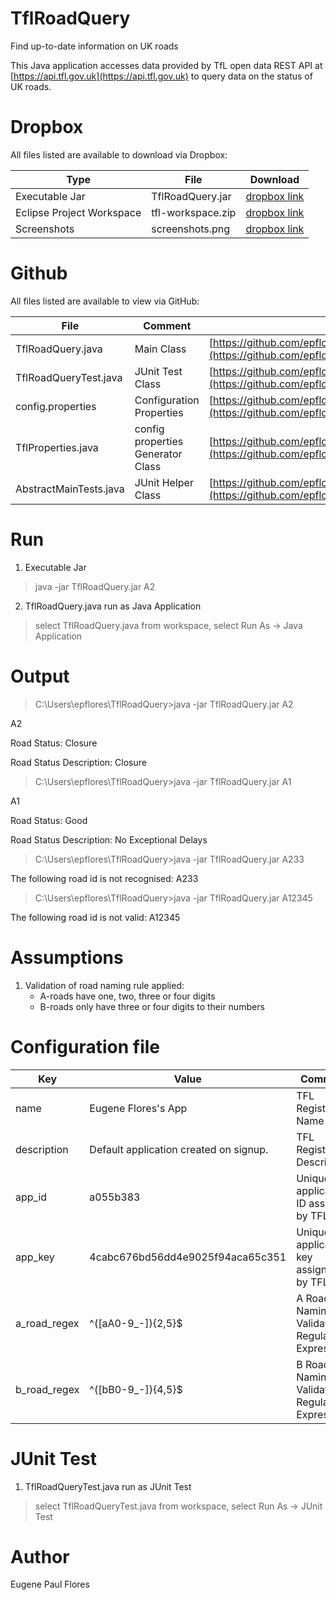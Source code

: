 # TflRoadQuery
Find up-to-date information on UK roads

This Java application accesses data provided by TfL  open data REST API at [https://api.tfl.gov.uk](https://api.tfl.gov.uk) to query data on the status of UK roads.


# Dropbox

All files listed are available to download via Dropbox:

|       Type         |File                          |Download                         |
|----------------|-------------------------------|-----------------------------|
|Executable Jar|TflRoadQuery.jar            |[dropbox link](https://www.dropbox.com/s/y9zkyqgg88tyuol/TflRoadQuery.jar?dl=0)            |
|Eclipse Project Workspace          |tfl-workspace.zip            |[dropbox link](https://www.dropbox.com/s/sp648mclfxywbco/tfl-workspace.zip?dl=0)            |
|Screenshots | screenshots.png | [dropbox link](https://www.dropbox.com/s/86fbio5n2oz54z9/screenshots.PNG?dl=0)


# Github

All files listed are available to view via GitHub: 

|       File         |Comment                          |Download                         |
|----------------|-------------------------------|-----------------------------|
|TflRoadQuery.java|Main Class            |[https://github.com/epflores/TflRoadQuery/blob/master/TflRoadQuery.java](https://github.com/epflores/TflRoadQuery/blob/master/TflRoadQuery.java)            |
|TflRoadQueryTest.java          |JUnit Test Class            |[https://github.com/epflores/TflRoadQuery/blob/master/TflRoadQueryTest.java](https://github.com/epflores/TflRoadQuery/blob/master/TflRoadQueryTest.java)            |
|config.properties          |Configuration Properties|[https://github.com/epflores/TflRoadQuery/blob/master/config.properties](https://github.com/epflores/TflRoadQuery/blob/master/config.properties)|
|TflProperties.java | config properties Generator Class | [https://github.com/epflores/TflRoadQuery/blob/master/TflProperties.java](https://github.com/epflores/TflRoadQuery/blob/master/TflProperties.java)
|AbstractMainTests.java | JUnit Helper Class | [https://github.com/epflores/TflRoadQuery/blob/master/AbstractMainTests.java](https://github.com/epflores/TflRoadQuery/blob/master/AbstractMainTests.java) |


# Run

1. Executable Jar

> java -jar TflRoadQuery.jar A2


2. TflRoadQuery.java run as Java Application

> select TflRoadQuery.java from workspace, 
> <right-click> select Run As -> Java Application 

# Output


> C:\Users\epflores\TflRoadQuery>java -jar TflRoadQuery.jar A2

A2

Road Status: Closure

Road Status Description: Closure

> C:\Users\epflores\TflRoadQuery>java -jar TflRoadQuery.jar A1

A1

Road Status: Good

Road Status Description: No Exceptional Delays

> C:\Users\epflores\TflRoadQuery>java -jar TflRoadQuery.jar A233

The following road id is not recognised: A233

> C:\Users\epflores\TflRoadQuery>java -jar TflRoadQuery.jar A12345

The following road id is not valid: A12345



# Assumptions

1. Validation of road naming rule applied:
	* A-roads have one, two, three or four digits
	* B-roads only have three or four digits to their numbers

# Configuration file

|       Key         |Value                          |Comment                         |
|----------------|-------------------------------|-----------------------------|
|name|Eugene Flores's App            |TFL Registration Name            |
|description          |Default application created on signup.            |TFL Registration Description            |
|app_id | a055b383 | Unique application ID assigned by TFL
|app_key | 4cabc676bd56dd4e9025f94aca65c351 | Unique application key assigned by TFL
|a_road_regex | ^([aA0-9_-]){2,5}$ | A Road Naming Validation Regular Expression
|b_road_regex | ^([bB0-9_-]){4,5}$ | B Road Naming Validation Regular Expression




# JUnit Test


1. TflRoadQueryTest.java run as JUnit Test

> select TflRoadQueryTest.java from workspace, 
> <right-click> select Run As -> JUnit Test 


# Author
Eugene Paul Flores

